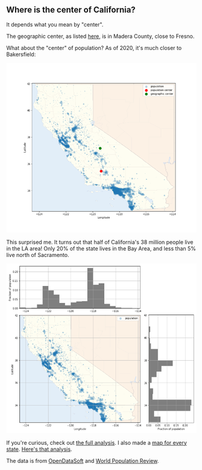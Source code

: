## Where is the center of California?

It depends what you mean by "center".

The geographic center, as listed [here](https://en.wikipedia.org/wiki/List_of_geographic_centers_of_the_United_States), is in Madera County, close to Fresno.

What about the "center" of population? As of 2020, it's much closer to Bakersfield:

![Map of California with geographic and population centers](./ca_center.png)

This surprised me. It turns out that half of California's 38 million people live in the LA area! Only 20% of the state lives in the Bay Area, and less than 5% live north of Sacramento.

![Map of population distribution of California by latitude and longitude](./ca_pop_dist.png)


If you're curious, check out [the full analysis](https://nbviewer.jupyter.org/github/marwahaha/ca-center/blob/main/data_processing.ipynb). I also made a [map for every state](https://marwahaha.github.io/ca-center/viewer). [Here's that analysis](https://nbviewer.jupyter.org/github/marwahaha/ca-center/blob/main/multi_state.ipynb).

The data is from [OpenDataSoft](https://public.opendatasoft.com/explore/dataset/us-zip-code-latitude-and-longitude/table/?refine.state=CA
) and [World Population Review](https://worldpopulationreview.com/zips/california).
